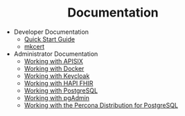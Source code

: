 <h1 align="center">Documentation</h1>

* Developer Documentation
  * [Quick Start Guide](./developer/quick-start-guide/README.md)
  * [mkcert](./docs/developer/mkcert/README.md)
* Administrator Documentation
  * [Working with APISIX](./administrator/apisix/README.md)
  * [Working with Docker](./administrator/docker/README.md)
  * [Working with Keycloak](./administrator/keycloak/README.md)
  * [Working with HAPI FHIR](./administrator/hapi-fhir/README.md)
  * [Working with PostgreSQL](./administrator/postgres/README.md)
  * [Working with pgAdmin](./administrator/pgadmin/README.md)
  * [Working with the Percona Distribution for PostgreSQL](./administrator/percona-distribution-for-postgresql/README.md)
